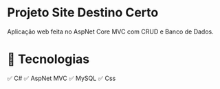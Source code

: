 # Projeto Site Destino Certo

Aplicação web feita no AspNet Core MVC com CRUD e Banco de Dados.

# :rocket: Tecnologias

:white_check_mark: C#
:white_check_mark: AspNet MVC
:white_check_mark: MySQL
:white_check_mark: Css
